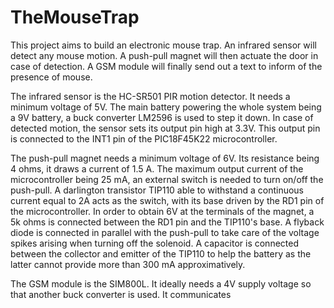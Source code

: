 # TheMouseTrap

This project aims to build an electronic mouse trap. An infrared sensor will detect any mouse motion. A push-pull magnet will then actuate the door in case of detection. A GSM module will finally send out a text to inform of the presence of mouse.

The infrared sensor is the HC-SR501 PIR motion detector. It needs a minimum voltage of 5V. The main battery powering the whole system being a 9V battery, a buck converter LM2596 is used to step it down. In case of detected motion, the sensor sets its output pin high at 3.3V. This output pin is connected to the INT1 pin of the PIC18F45K22 microcontroller.  

The push-pull magnet needs a minimum voltage of 6V. Its resistance being 4 ohms, it draws a current of 1.5 A. The maximum output current of the microcontroller being 25 mA, an external switch is needed to turn on/off the push-pull. A darlington transistor TIP110 able to withstand a continuous current equal to 2A acts as the switch, with its base driven by the RD1 pin of the microcontroller. In order to obtain 6V at the terminals of the magnet, a 5k ohms is connected between the RD1 pin and the TIP110's base. A flyback diode is connected in parallel with the push-pull to take care of the voltage spikes arising when turning off the solenoid. A capacitor is connected between the collector and emitter of the TIP110 to help the battery as the latter cannot provide more than 300 mA approximatively.

The GSM module is the SIM800L. It ideally needs a 4V supply voltage so that another buck converter is used. It communicates
